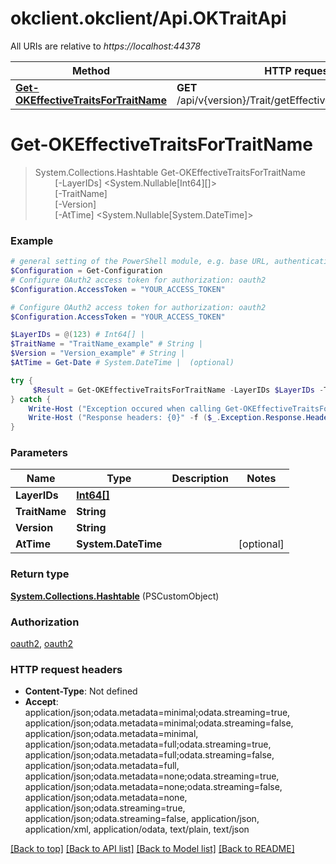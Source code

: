 # okclient.okclient/Api.OKTraitApi

All URIs are relative to *https://localhost:44378*

Method | HTTP request | Description
------------- | ------------- | -------------
[**Get-OKEffectiveTraitsForTraitName**](OKTraitApi.md#Get-OKEffectiveTraitsForTraitName) | **GET** /api/v{version}/Trait/getEffectiveTraitsForTraitName | 


<a name="Get-OKEffectiveTraitsForTraitName"></a>
# **Get-OKEffectiveTraitsForTraitName**
> System.Collections.Hashtable Get-OKEffectiveTraitsForTraitName<br>
> &nbsp;&nbsp;&nbsp;&nbsp;&nbsp;&nbsp;&nbsp;&nbsp;[-LayerIDs] <System.Nullable[Int64][]><br>
> &nbsp;&nbsp;&nbsp;&nbsp;&nbsp;&nbsp;&nbsp;&nbsp;[-TraitName] <String><br>
> &nbsp;&nbsp;&nbsp;&nbsp;&nbsp;&nbsp;&nbsp;&nbsp;[-Version] <String><br>
> &nbsp;&nbsp;&nbsp;&nbsp;&nbsp;&nbsp;&nbsp;&nbsp;[-AtTime] <System.Nullable[System.DateTime]><br>



### Example
```powershell
# general setting of the PowerShell module, e.g. base URL, authentication, etc
$Configuration = Get-Configuration
# Configure OAuth2 access token for authorization: oauth2
$Configuration.AccessToken = "YOUR_ACCESS_TOKEN"

# Configure OAuth2 access token for authorization: oauth2
$Configuration.AccessToken = "YOUR_ACCESS_TOKEN"

$LayerIDs = @(123) # Int64[] | 
$TraitName = "TraitName_example" # String | 
$Version = "Version_example" # String | 
$AtTime = Get-Date # System.DateTime |  (optional)

try {
     $Result = Get-OKEffectiveTraitsForTraitName -LayerIDs $LayerIDs -TraitName $TraitName -Version $Version -AtTime $AtTime
} catch {
    Write-Host ("Exception occured when calling Get-OKEffectiveTraitsForTraitName: {0}" -f ($_.ErrorDetails | ConvertFrom-Json))
    Write-Host ("Response headers: {0}" -f ($_.Exception.Response.Headers | ConvertTo-Json))
}
```

### Parameters

Name | Type | Description  | Notes
------------- | ------------- | ------------- | -------------
 **LayerIDs** | [**Int64[]**](Int64.md)|  | 
 **TraitName** | **String**|  | 
 **Version** | **String**|  | 
 **AtTime** | **System.DateTime**|  | [optional] 

### Return type

[**System.Collections.Hashtable**](EffectiveTraitDTO.md) (PSCustomObject)

### Authorization

[oauth2](../README.md#oauth2), [oauth2](../README.md#oauth2)

### HTTP request headers

 - **Content-Type**: Not defined
 - **Accept**: application/json;odata.metadata=minimal;odata.streaming=true, application/json;odata.metadata=minimal;odata.streaming=false, application/json;odata.metadata=minimal, application/json;odata.metadata=full;odata.streaming=true, application/json;odata.metadata=full;odata.streaming=false, application/json;odata.metadata=full, application/json;odata.metadata=none;odata.streaming=true, application/json;odata.metadata=none;odata.streaming=false, application/json;odata.metadata=none, application/json;odata.streaming=true, application/json;odata.streaming=false, application/json, application/xml, application/odata, text/plain, text/json

[[Back to top]](#) [[Back to API list]](../README.md#documentation-for-api-endpoints) [[Back to Model list]](../README.md#documentation-for-models) [[Back to README]](../README.md)

